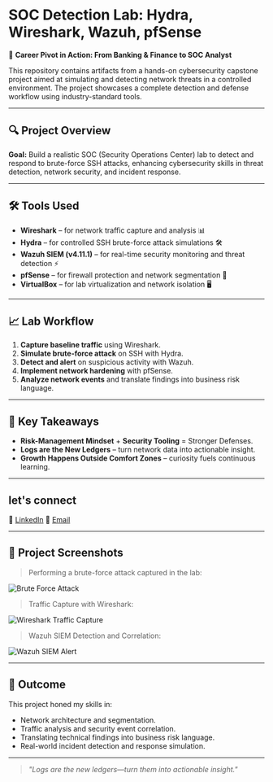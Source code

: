 # SOC Detection Lab: Hydra, Wireshark, Wazuh, pfSense

🚀 **Career Pivot in Action: From Banking & Finance to SOC Analyst**

This repository contains artifacts from a hands-on cybersecurity capstone project aimed at simulating and detecting network threats in a controlled environment. The project showcases a complete detection and defense workflow using industry-standard tools.

---

## 🔍 Project Overview

**Goal:** Build a realistic SOC (Security Operations Center) lab to detect and respond to brute-force SSH attacks, enhancing cybersecurity skills in threat detection, network security, and incident response.

---

## 🛠️ Tools Used

- **Wireshark** – for network traffic capture and analysis 📊
- **Hydra** – for controlled SSH brute-force attack simulations 🛠️
- **Wazuh SIEM (v4.11.1)** – for real-time security monitoring and threat detection ⚡
- **pfSense** – for firewall protection and network segmentation 🔐
- **VirtualBox** – for lab virtualization and network isolation 🖥️

---

## 📈 Lab Workflow

1. **Capture baseline traffic** using Wireshark.
2. **Simulate brute-force attack** on SSH with Hydra.
3. **Detect and alert** on suspicious activity with Wazuh.
4. **Implement network hardening** with pfSense.
5. **Analyze network events** and translate findings into business risk language.

---

## 🌟 Key Takeaways

- **Risk-Management Mindset** + **Security Tooling** = Stronger Defenses.
- **Logs are the New Ledgers** – turn network data into actionable insight.
- **Growth Happens Outside Comfort Zones** – curiosity fuels continuous learning.

---


## let's connect
🔗 [LinkedIn](https://linkedin.com/in/kiridi-david)
📧 [Email](mailto:kirididavid@gmail.com)

---

## 📸 Project Screenshots

> Performing a brute-force attack captured in the lab:

![Brute Force Attack](./performing%20a%20brute-force%20attack%20on%20wazuh%20server.png)

> Traffic Capture with Wireshark:

![Wireshark Traffic Capture](./Screenshot%202025-04-10%20024715(post1).png)

> Wazuh SIEM Detection and Correlation:

![Wazuh SIEM Alert](./Screenshot%202025-04-11%20024329(post2).png)

---

## 🎯 Outcome

This project honed my skills in:

- Network architecture and segmentation.
- Traffic analysis and security event correlation.
- Translating technical findings into business risk language.
- Real-world incident detection and response simulation.


---

> *"Logs are the new ledgers—turn them into actionable insight."*
